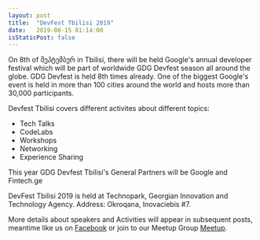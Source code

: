 ```yaml
---
layout: post
title:  "DevFest Tbilisi 2019"
date:   2019-08-15 01:14:00
isStaticPost: false
---
```


On 8th of შეპტემბერ in Tbilisi, there will be held Google's annual developer festival which will be part of worldwide GDG Devfest season all around the globe. GDG Devfest is held 8th times already. One of the biggest Google's event is held in more than 100 cities around the world and hosts more than 30,000 participants.

Devfest Tbilisi covers different activites about different topics:

* Tech Talks
* CodeLabs
* Workshops
* Networking
* Experience Sharing

This year GDG Devfest Tbilisi's General Partners will be Google and Fintech.ge

DevFest Tbilisi 2019 is held at Technopark, Georgian Innovation and Technology Agency. 
Address: Okroqana, Inovaciebis #7.

More details about speakers and Activities will appear in subsequent posts, meantime like us on [Facebook](https://www.facebook.com/gdgtbilisi/) or join to our Meetup Group [Meetup](https://www.meetup.com/Google-Developer-Group-Tbilisi-GDG-Tbilisi/).

<!-- More details about speakers, DevFest Hackathon and Lviv will appear in subsequent posts, meantime like us on [Facebook](https://facebook.com/GDGLviv), follow on [Twitter](https://twitter.com/intent/user?screen_name=GDGLviv), add to circles in [Google+](https://plus.google.com/b/102444623953913144164) or subcribe to our [mailing list](http://gdg.us5.list-manage1.com/subscribe/post?u=9fc8aa205b0521b5f05fc8e1e&id=ae0fb459fc) and [RSS feed](http://devfest.gdg.org.ua/feed.xml) in order not to miss any cool stuff about festival. -->
